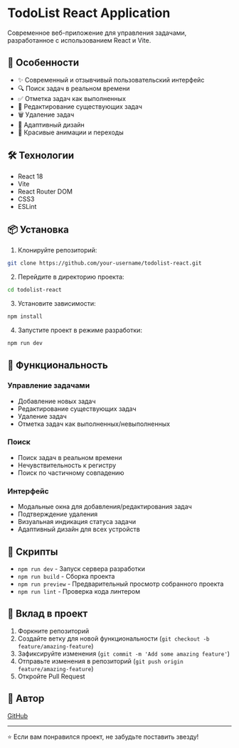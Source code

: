 # TodoList React Application

Современное веб-приложение для управления задачами, разработанное с использованием React и Vite.

## 🚀 Особенности

- ✨ Современный и отзывчивый пользовательский интерфейс
- 🔍 Поиск задач в реальном времени
- ✅ Отметка задач как выполненных
- 📝 Редактирование существующих задач
- 🗑️ Удаление задач
- 📱 Адаптивный дизайн
- 🎨 Красивые анимации и переходы

## 🛠️ Технологии

- React 18
- Vite
- React Router DOM
- CSS3
- ESLint

## 📦 Установка

1. Клонируйте репозиторий:
```bash
git clone https://github.com/your-username/todolist-react.git
```

2. Перейдите в директорию проекта:
```bash
cd todolist-react
```

3. Установите зависимости:
```bash
npm install
```

4. Запустите проект в режиме разработки:
```bash
npm run dev
```


## 🎯 Функциональность

### Управление задачами
- Добавление новых задач
- Редактирование существующих задач
- Удаление задач
- Отметка задач как выполненных/невыполненных

### Поиск
- Поиск задач в реальном времени
- Нечувствительность к регистру
- Поиск по частичному совпадению

### Интерфейс
- Модальные окна для добавления/редактирования задач
- Подтверждение удаления
- Визуальная индикация статуса задачи
- Адаптивный дизайн для всех устройств

## 🚀 Скрипты

- `npm run dev` - Запуск сервера разработки
- `npm run build` - Сборка проекта
- `npm run preview` - Предварительный просмотр собранного проекта
- `npm run lint` - Проверка кода линтером

## 🤝 Вклад в проект

1. Форкните репозиторий
2. Создайте ветку для новой функциональности (`git checkout -b feature/amazing-feature`)
3. Зафиксируйте изменения (`git commit -m 'Add some amazing feature'`)
4. Отправьте изменения в репозиторий (`git push origin feature/amazing-feature`)
5. Откройте Pull Request

## 👥 Автор

[GitHub](https://github.com/Maksim-driller)

---

⭐️ Если вам понравился проект, не забудьте поставить звезду!

